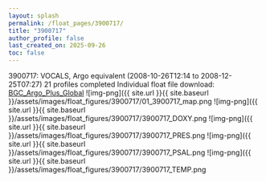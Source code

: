 ```yaml
---
layout: splash
permalink: /float_pages/3900717/
title: "3900717"
author_profile: false
last_created_on: 2025-09-26
toc: false
---
```

 
3900717: VOCALS, Argo equivalent (2008-10-26T12:14 to 2008-12-25T07:27)
21 profiles completed
Individual float file download: [BGC_Argo_Plus_Global](https://ftp.soest.hawaii.edu/bgc_argo_plus/Individual_Floats/outliers_removed/3900717_Sprof_processed.nc)
![img-png]({{ site.url }}{{ site.baseurl }}/assets/images/float_figures/3900717/01_3900717_map.png
![img-png]({{ site.url }}{{ site.baseurl }}/assets/images/float_figures/3900717/3900717_DOXY.png
![img-png]({{ site.url }}{{ site.baseurl }}/assets/images/float_figures/3900717/3900717_PRES.png
![img-png]({{ site.url }}{{ site.baseurl }}/assets/images/float_figures/3900717/3900717_PSAL.png
![img-png]({{ site.url }}{{ site.baseurl }}/assets/images/float_figures/3900717/3900717_TEMP.png
